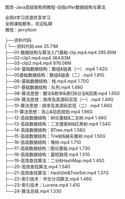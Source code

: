图灵-Java高级架构师教程-剑指offer数据结构与算法

全网it学习资源共享学习<br>全网课程都有，欢迎私聊<br>微信：jerryttom<br>

├──资料代码<br> | └──资料代码.exe 25.71M<br> ├──01-数据结构与算法入门基础 clip.mp4.mp4 295.95M<br> ├──02-clip1.mp4.mp4 364.63M<br> ├──03-clip2.mp4.mp4 876.06M<br> ├──04-基础数据结构：数组&amp;链表（一）.mp4 1.42G<br> ├──05基础数据结构：数组&amp;链表（二）.mp4 1.81G<br> ├──06-基础数据结构：栈.mp4.mp4 1.70G<br> ├──07-基础数据结构：队列.mp4 1.48G<br> ├──08-算法思想：数论&amp;枚举&amp;递归&amp;分治&amp;回溯.mp4 1.65G<br> ├──09-算法思想：排序及其源码实现（一）.mp4 1.49G<br> ├──10-算法思想：排序及其源码实现（二）.mp4 1.66G<br> ├──11-算法思想：贪心&amp;动态规划.mp4 1.66G<br> ├──12-高级数据结构：树论基础&amp;二叉树.mp4 1.48G<br> ├──13-高级数据结构：二叉搜索树&amp;红黑树.mp4 1.54G<br> ├──14-高级数据结构：BTree.mp4 1.58G<br> ├──15-高级数据结构：Trie树&amp;赫夫曼树.mp4 1.50G<br> ├──16-高级数据结构：堆树.mp4 1.71G<br> ├──17-高级数据结构：图论基础.mp4 1.73G<br> ├──18-高级数据结构：最短路径.mp4 1.51G<br> ├──19-高效查找算法：二分&amp;HashMap.mp4 1.45G<br> ├──20-高效查找算法.mp4 1.54G<br> ├──21-高效查找算法：HashSet&amp;TreeSet.mp4 1.37G<br> ├──22-索引技术：中文分词算法.mp4 1.46G<br> ├──23-索引技术：Lucene.mp4 1.41G<br> └──24-算法总结.mp4 1.33G